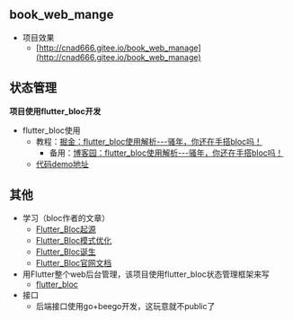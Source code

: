 ## book_web_mange
- 项目效果
  - [http://cnad666.gitee.io/book_web_manage](http://cnad666.gitee.io/book_web_manage)
 
## 状态管理
**项目使用flutter_bloc开发**
- flutter_bloc使用
  - 教程：[掘金：flutter_bloc使用解析---骚年，你还在手搭bloc吗！](https://juejin.im/post/6856268776510504968)
    - 备用：[博客园：flutter_bloc使用解析---骚年，你还在手搭bloc吗！](https://www.cnblogs.com/xdd666/p/13802923.html)
  - [代码demo地址](https://github.com/CNAD666/book_web_manage)

## 其他
- 学习（bloc作者的文章）
  - [Flutter_Bloc起源](https://www.didierboelens.com/2018/08/reactive-programming-streams-bloc/)
  - [Flutter_Bloc模式优化](https://www.didierboelens.com/2018/12/reactive-programming-streams-bloc-practical-use-cases/)
  - [Flutter_Bloc诞生](https://medium.com/flutter-community/flutter-bloc-package-295b53e95c5c)
  - [Flutter_Bloc官网文档](https://bloclibrary.dev/#/)
- 用Flutter整个web后台管理，该项目使用flutter_bloc状态管理框架来写
  - [flutter_bloc](https://pub.dev/packages/flutter_bloc)
- 接口
  - 后端接口使用go+beego开发，这玩意就不public了

